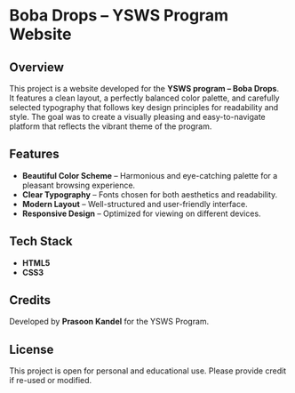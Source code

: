 # Boba Drops – YSWS Program Website

## Overview
This project is a website developed for the **YSWS program – Boba Drops**.  
It features a clean layout, a perfectly balanced color palette, and carefully selected typography that follows key design principles for readability and style. The goal was to create a visually pleasing and easy-to-navigate platform that reflects the vibrant theme of the program.

## Features
- **Beautiful Color Scheme** – Harmonious and eye-catching palette for a pleasant browsing experience.
- **Clear Typography** – Fonts chosen for both aesthetics and readability.
- **Modern Layout** – Well-structured and user-friendly interface.
- **Responsive Design** – Optimized for viewing on different devices.

## Tech Stack
- **HTML5**
- **CSS3**

## Credits
Developed by **Prasoon Kandel** for the YSWS Program.

## License
This project is open for personal and educational use. Please provide credit if re-used or modified.
